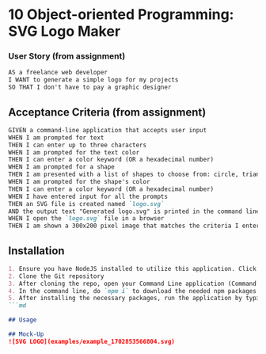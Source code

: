 # 10 Object-oriented Programming: SVG Logo Maker

### User Story (from assignment)

```md
AS a freelance web developer
I WANT to generate a simple logo for my projects
SO THAT I don't have to pay a graphic designer
```

## Acceptance Criteria (from assignment)

```md
GIVEN a command-line application that accepts user input
WHEN I am prompted for text
THEN I can enter up to three characters
WHEN I am prompted for the text color
THEN I can enter a color keyword (OR a hexadecimal number)
WHEN I am prompted for a shape
THEN I am presented with a list of shapes to choose from: circle, triangle, and square
WHEN I am prompted for the shape's color
THEN I can enter a color keyword (OR a hexadecimal number)
WHEN I have entered input for all the prompts
THEN an SVG file is created named `logo.svg`
AND the output text "Generated logo.svg" is printed in the command line
WHEN I open the `logo.svg` file in a browser
THEN I am shown a 300x200 pixel image that matches the criteria I entered
```

## Installation
```md
1. Ensure you have NodeJS installed to utilize this application. Click [here](https://nodejs.org/en) to visit the NodeJS Website.
2. Clone the Git repository 
3. After cloning the repo, open your Command Line application (Command prompt/Terminal) and navigate to your repository's directory.
4. In the command line, do `npm i` to download the needed npm packages.
5. After installing the necessary packages, run the application by typing `node index.js` in your command line.
```md

## Usage

## Mock-Up
![SVG LOGO](examples/example_1702853566804.svg)
